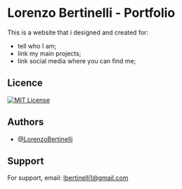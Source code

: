 # Lorenzo Bertinelli - Portfolio

This is a website that i designed and created for:
- tell who I am;
- link my main projects;
- link social media where you can find me;


## Licence

[![MIT License](https://img.shields.io/badge/License-MIT-green.svg)](https://choosealicense.com/licenses/mit/)

## Authors

- [@LorenzoBertinelli](https://github.com/LorenzoBertinelli)


## Support

For support, email: lbertinelli1@gmail.com

